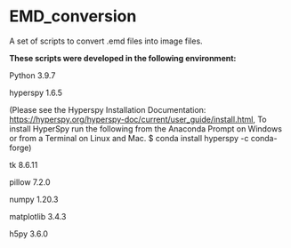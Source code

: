 # EMD_conversion
A set of scripts to convert .emd files into image files.

<b>These scripts were developed in the following environment:</b>

Python 3.9.7

hyperspy 1.6.5

(Please see the Hyperspy Installation Documentation: https://hyperspy.org/hyperspy-doc/current/user_guide/install.html,
To install HyperSpy run the following from the Anaconda Prompt on Windows or from a Terminal on Linux and Mac.
$ conda install hyperspy -c conda-forge)

tk 8.6.11

pillow 7.2.0

numpy 1.20.3

matplotlib 3.4.3

h5py 3.6.0
